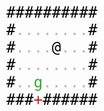 <font color='#000' face='monospace' size='10px'>##########</font><br>
<font color='#000' face='monospace' size='10px'>#</font><font color='#bbb' face='monospace' size='10px'>........</font><font color='#000' face='monospace' size='10px'>#</font><br>
<font color='#000' face='monospace' size='10px'>#</font><font color='#bbb' face='monospace' size='10px'>....</font><font color='#000' face='monospace' size='10px'>@</font><font color='#bbb' face='monospace' size='10px'>...</font><font color='#000' face='monospace' size='10px'>#</font><br>
<font color='#000' face='monospace' size='10px'>#</font><font color='#bbb' face='monospace' size='10px'>........</font><font color='#000' face='monospace' size='10px'>#</font><br>
<font color='#000' face='monospace' size='10px'>#</font><font color='#bbb' face='monospace' size='10px'>..</font><font color='#3a3' face='monospace' size='10px'>g</font><font color='#bbb' face='monospace' size='10px'>.....</font><font color='#000' face='monospace' size='10px'>#</font><br>
<font color='#000' face='monospace' size='10px'>###</font><font color='#b22' face='monospace' size='10px'>+</font><font color='#000' face='monospace' size='10px'>######</font><br>